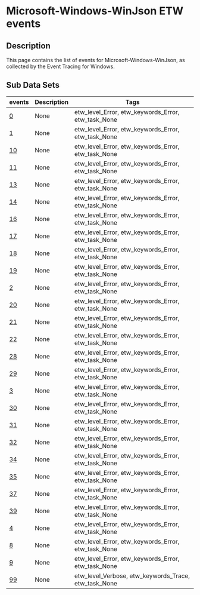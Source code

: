 # Microsoft-Windows-WinJson ETW events

## Description
This page contains the list of events for Microsoft-Windows-WinJson, as collected by the Event Tracing for Windows.

## Sub Data Sets
|events|Description|Tags|
|---|---|---|
|[0](events/event-0.md)|None|etw_level_Error, etw_keywords_Error, etw_task_None|
|[1](events/event-1.md)|None|etw_level_Error, etw_keywords_Error, etw_task_None|
|[10](events/event-10.md)|None|etw_level_Error, etw_keywords_Error, etw_task_None|
|[11](events/event-11.md)|None|etw_level_Error, etw_keywords_Error, etw_task_None|
|[13](events/event-13.md)|None|etw_level_Error, etw_keywords_Error, etw_task_None|
|[14](events/event-14.md)|None|etw_level_Error, etw_keywords_Error, etw_task_None|
|[16](events/event-16.md)|None|etw_level_Error, etw_keywords_Error, etw_task_None|
|[17](events/event-17.md)|None|etw_level_Error, etw_keywords_Error, etw_task_None|
|[18](events/event-18.md)|None|etw_level_Error, etw_keywords_Error, etw_task_None|
|[19](events/event-19.md)|None|etw_level_Error, etw_keywords_Error, etw_task_None|
|[2](events/event-2.md)|None|etw_level_Error, etw_keywords_Error, etw_task_None|
|[20](events/event-20.md)|None|etw_level_Error, etw_keywords_Error, etw_task_None|
|[21](events/event-21.md)|None|etw_level_Error, etw_keywords_Error, etw_task_None|
|[22](events/event-22.md)|None|etw_level_Error, etw_keywords_Error, etw_task_None|
|[28](events/event-28.md)|None|etw_level_Error, etw_keywords_Error, etw_task_None|
|[29](events/event-29.md)|None|etw_level_Error, etw_keywords_Error, etw_task_None|
|[3](events/event-3.md)|None|etw_level_Error, etw_keywords_Error, etw_task_None|
|[30](events/event-30.md)|None|etw_level_Error, etw_keywords_Error, etw_task_None|
|[31](events/event-31.md)|None|etw_level_Error, etw_keywords_Error, etw_task_None|
|[32](events/event-32.md)|None|etw_level_Error, etw_keywords_Error, etw_task_None|
|[34](events/event-34.md)|None|etw_level_Error, etw_keywords_Error, etw_task_None|
|[35](events/event-35.md)|None|etw_level_Error, etw_keywords_Error, etw_task_None|
|[37](events/event-37.md)|None|etw_level_Error, etw_keywords_Error, etw_task_None|
|[39](events/event-39.md)|None|etw_level_Error, etw_keywords_Error, etw_task_None|
|[4](events/event-4.md)|None|etw_level_Error, etw_keywords_Error, etw_task_None|
|[8](events/event-8.md)|None|etw_level_Error, etw_keywords_Error, etw_task_None|
|[9](events/event-9.md)|None|etw_level_Error, etw_keywords_Error, etw_task_None|
|[99](events/event-99.md)|None|etw_level_Verbose, etw_keywords_Trace, etw_task_None|
